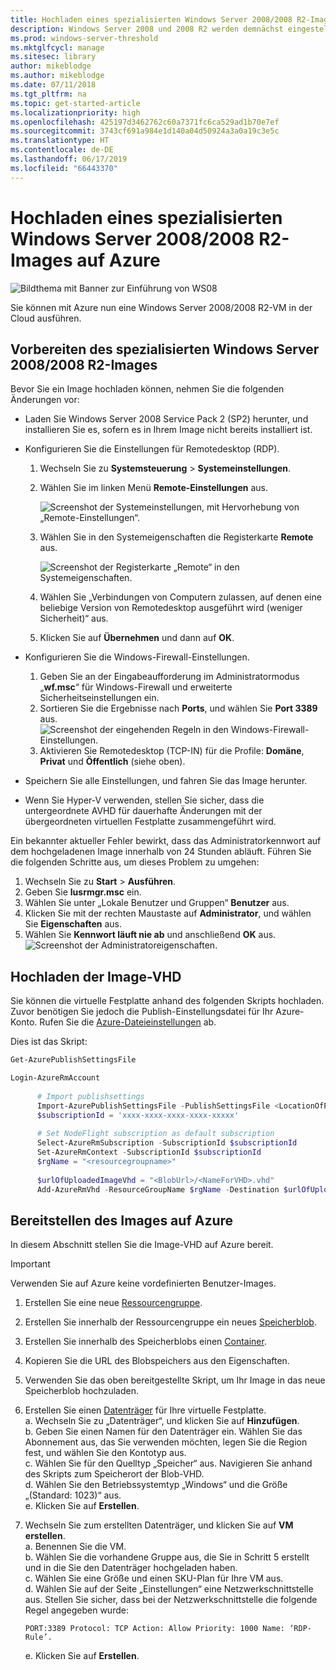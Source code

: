 ```yaml
---
title: Hochladen eines spezialisierten Windows Server 2008/2008 R2-Images auf Azure
description: Windows Server 2008 und 2008 R2 werden demnächst eingestellt. Erfahren Sie, wie Sie sie auf Azure auslagern können, indem Sie Windows Server in der Cloud hosten.
ms.prod: windows-server-threshold
ms.mktglfcycl: manage
ms.sitesec: library
author: mikeblodge
ms.author: mikeblodge
ms.date: 07/11/2018
ms.tgt_pltfrm: na
ms.topic: get-started-article
ms.localizationpriority: high
ms.openlocfilehash: 425197d3462762c60a7371fc6ca529ad1b70e7ef
ms.sourcegitcommit: 3743cf691a984e1d140a04d50924a3a0a19c3e5c
ms.translationtype: HT
ms.contentlocale: de-DE
ms.lasthandoff: 06/17/2019
ms.locfileid: "66443370"
---
```

# <a name="upload-a-windows-server-20082008-r2-specialized-image-to-azure"></a>Hochladen eines spezialisierten Windows Server 2008/2008 R2-Images auf Azure 

![Bildthema mit Banner zur Einführung von WS08](media/WS08-image-banner-large.png)

Sie können mit Azure nun eine Windows Server 2008/2008 R2-VM in der Cloud ausführen. 

## <a name="prep-the-windows-server-20082008-r2-specialized-image"></a>Vorbereiten des spezialisierten Windows Server 2008/2008 R2-Images
Bevor Sie ein Image hochladen können, nehmen Sie die folgenden Änderungen vor:

- Laden Sie Windows Server 2008 Service Pack 2 (SP2) herunter, und installieren Sie es, sofern es in Ihrem Image nicht bereits installiert ist.

- Konfigurieren Sie die Einstellungen für Remotedesktop (RDP).
  1. Wechseln Sie zu **Systemsteuerung** > **Systemeinstellungen**.   
  2. Wählen Sie im linken Menü **Remote-Einstellungen** aus.

     ![Screenshot der Systemeinstellungen, mit Hervorhebung von „Remote-Einstellungen“.](media/1a_remote_settings.png)

  3. Wählen Sie in den Systemeigenschaften die Registerkarte **Remote** aus.   

     ![Screenshot der Registerkarte „Remote“ in den Systemeigenschaften.](media/2c_sysprops.png)

  4. Wählen Sie „Verbindungen von Computern zulassen, auf denen eine beliebige Version von Remotedesktop ausgeführt wird (weniger Sicherheit)“ aus.   
  5. Klicken Sie auf **Übernehmen** und dann auf **OK**.
- Konfigurieren Sie die Windows-Firewall-Einstellungen.   
   1. Geben Sie an der Eingabeaufforderung im Administratormodus „**wf.msc**“ für Windows-Firewall und erweiterte Sicherheitseinstellungen ein.   
   2. Sortieren Sie die Ergebnisse nach **Ports**, und wählen Sie **Port 3389** aus.   
     ![Screenshot der eingehenden Regeln in den Windows-Firewall-Einstellungen.](media/3b_inboundrules.png)   
   3. Aktivieren Sie Remotedesktop (TCP-IN) für die Profile: **Domäne**, **Privat** und **Öffentlich** (siehe oben).

- Speichern Sie alle Einstellungen, und fahren Sie das Image herunter.   
- Wenn Sie Hyper-V verwenden, stellen Sie sicher, dass die untergeordnete AVHD für dauerhafte Änderungen mit der übergeordneten virtuellen Festplatte zusammengeführt wird.

Ein bekannter aktueller Fehler bewirkt, dass das Administratorkennwort auf dem hochgeladenen Image innerhalb von 24 Stunden abläuft. Führen Sie die folgenden Schritte aus, um dieses Problem zu umgehen: 

1. Wechseln Sie zu **Start** > **Ausführen**.
2. Geben Sie **lusrmgr.msc** ein.
3. Wählen Sie unter „Lokale Benutzer und Gruppen“ **Benutzer** aus.
4. Klicken Sie mit der rechten Maustaste auf **Administrator**, und wählen Sie **Eigenschaften** aus.
5. Wählen Sie **Kennwort läuft nie ab** und anschließend **OK** aus. 
![Screenshot der Administratoreigenschaften.](media/6_adminprops.png)

## <a name="uploading-the-image-vhd"></a>Hochladen der Image-VHD
Sie können die virtuelle Festplatte anhand des folgenden Skripts hochladen. Zuvor benötigen Sie jedoch die Publish-Einstellungsdatei für Ihr Azure-Konto. Rufen Sie die [Azure-Dateieinstellungen](https://azure.microsoft.com/downloads/) ab.

Dies ist das Skript:

```powershell
Get-AzurePublishSettingsFile 

Login-AzureRmAccount
 
      # Import publishsettings
      Import-AzurePublishSettingsFile -PublishSettingsFile <LocationOfPublishingFile>
      $subscriptionId = 'xxxx-xxxx-xxxx-xxxx-xxxxx'
 
      # Set NodeFlight subscription as default subscription
      Select-AzureRmSubscription -SubscriptionId $subscriptionId
      Set-AzureRmContext -SubscriptionId $subscriptionId
      $rgName = "<resourcegroupname>"
    
      $urlOfUploadedImageVhd = "<BlobUrl>/<NameForVHD>.vhd"
      Add-AzureRmVhd -ResourceGroupName $rgName -Destination $urlOfUploadedImageVhd -LocalFilePath "<FilePath>"  
```
## <a name="deploy-the-image-in-azure"></a>Bereitstellen des Images auf Azure
In diesem Abschnitt stellen Sie die Image-VHD auf Azure bereit. 

> [!IMPORTANT]
> Verwenden Sie auf Azure keine vordefinierten Benutzer-Images.

1.  Erstellen Sie eine neue [Ressourcengruppe](https://docs.microsoft.com/rest/api/resources/resourcegroups/createorupdate). 
2.  Erstellen Sie innerhalb der Ressourcengruppe ein neues [Speicherblob](https://docs.microsoft.com/rest/api/storageservices/put-blob).
3.  Erstellen Sie innerhalb des Speicherblobs einen [Container](https://docs.microsoft.com/rest/api/storageservices/create-container).
4.  Kopieren Sie die URL des Blobspeichers aus den Eigenschaften.
5.  Verwenden Sie das oben bereitgestellte Skript, um Ihr Image in das neue Speicherblob hochzuladen.
6.  Erstellen Sie einen [Datenträger](https://docs.microsoft.com/azure/virtual-machines/windows/prepare-for-upload-vhd-image) für Ihre virtuelle Festplatte.   
     a. Wechseln Sie zu „Datenträger“, und klicken Sie auf **Hinzufügen**.  
     b. Geben Sie einen Namen für den Datenträger ein. Wählen Sie das Abonnement aus, das Sie verwenden möchten, legen Sie die Region fest, und wählen Sie den Kontotyp aus.   
     c. Wählen Sie für den Quelltyp „Speicher“ aus. Navigieren Sie anhand des Skripts zum Speicherort der Blob-VHD.  
     d. Wählen Sie den Betriebssystemtyp „Windows“ und die Größe „(Standard: 1023)“ aus.   
     e. Klicken Sie auf **Erstellen**.   

7.  Wechseln Sie zum erstellten Datenträger, und klicken Sie auf **VM erstellen**.   
     a. Benennen Sie die VM.   
     b. Wählen Sie die vorhandene Gruppe aus, die Sie in Schritt 5 erstellt und in die Sie den Datenträger hochgeladen haben.   
     c. Wählen Sie eine Größe und einen SKU-Plan für Ihre VM aus.   
     d. Wählen Sie auf der Seite „Einstellungen“ eine Netzwerkschnittstelle aus. Stellen Sie sicher, dass bei der Netzwerkschnittstelle die folgende Regel angegeben wurde:
 
        PORT:3389 Protocol: TCP Action: Allow Priority: 1000 Name: ‘RDP-Rule’.   
     e. Klicken Sie auf **Erstellen**.




